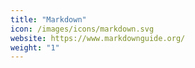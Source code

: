 ```yaml
---
title: "Markdown"
icon: /images/icons/markdown.svg
website: https://www.markdownguide.org/
weight: "1"
---
```

